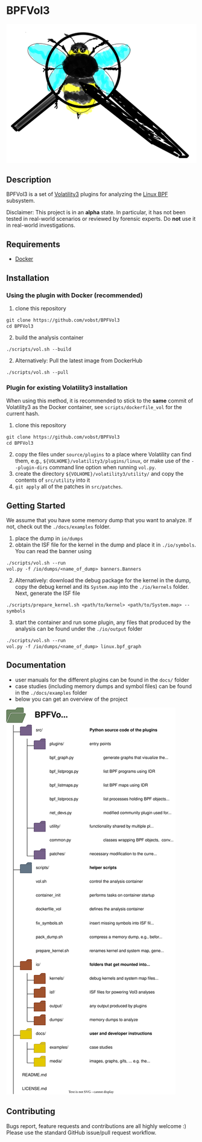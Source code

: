 # BPFVol3
![alpha_logo.jpeg](./docs/media/alpha_logo.jpeg)

## Description

BPFVol3 is a set of
[Volatility3](https://github.com/volatilityfoundation/volatility3)
plugins for analyzing the
[Linux BPF](https://docs.kernel.org/bpf/index.html) subsystem.

Disclaimer: This project is in an __alpha__ state. In particular, it has
not been tested in real-world scenarios or reviewed by
forensic experts. Do __not__ use it in real-world investigations.

## Requirements
- [Docker](https://docs.docker.com/engine/install/)

## Installation
### Using the plugin with Docker (recommended)
1. clone this repository
```
git clone https://github.com/vobst/BPFVol3
cd BPFVol3
```
2. build the analysis container
```
./scripts/vol.sh --build
```
2. Alternatively: Pull the latest image from DockerHub
```
./scripts/vol.sh --pull
```

### Plugin for existing Volatility3 installation
When using this method, it is recommended to stick to the __same__
commit of Volatility3 as the Docker container, see
`scripts/dockerfile_vol` for the current hash.
1. clone this repository
```
git clone https://github.com/vobst/BPFVol3
cd BPFVol3
```
2. copy the files under `source/plugins` to a place where Volatility
can find them, e.g., `${VOLHOME}/volatility3/plugins/linux`,
or make use of the `--plugin-dirs` command line option when
running `vol.py`.
3. create the directory `${VOLHOME}/volatility3/utility/`
and copy the contents of `src/utility` into it
4. `git apply` all of the patches in `src/patches`.

## Getting Started
We assume that you have some memory dump that you want to analyze.
If not, check out the `./docs/examples` folder.
1. place the dump in `io/dumps`
2. obtain the ISF file for the kernel in the dump and place it in
`./io/symbols`. You can read the banner using
```
./scripts/vol.sh --run
vol.py -f /io/dumps/<name_of_dump> banners.Banners
```
2. Alternatively: download the debug package for the kernel in the dump,
copy the debug kernel and its `System.map` into the `./io/kernels`
folder. Next, generate the ISF file
```
./scripts/prepare_kernel.sh <path/to/kernel> <path/to/System.map> --symbols
```
3. start the container and run some plugin, any files that produced by
the analysis can be found under the `./io/output` folder
```
./scripts/vol.sh --run
vol.py -f /io/dumps/<name_of_dump> linux.bpf_graph
```

## Documentation
- user manuals for the different plugins can be found in the
`docs/` folder
- case studies (including memory dumps and symbol files) can be found
in the `./docs/examples` folder
- below you can get an overview of the project

![project_tree.svg](./docs/media/project_tree.svg)

## Contributing
Bugs report, feature requests and contributions are all highly
welcome :)
Please use the standard GitHub issue/pull request workflow.
